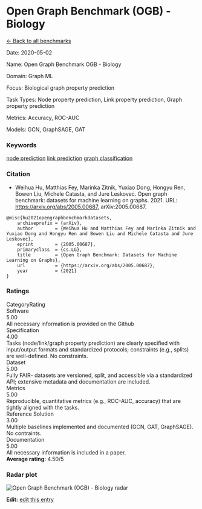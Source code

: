 # Open Graph Benchmark (OGB) - Biology

<p><a class="md-button back-link" href="../">← Back to all benchmarks</a></p>
<div class="info-block meta-block">
  <p class="meta-row"><span class="meta-label">Date</span><span class="meta-sep">:</span> <span class="meta-value">2020-05-02</span></p>
  <p class="meta-row"><span class="meta-label">Name</span><span class="meta-sep">:</span> <span class="meta-value">Open Graph Benchmark  OGB  - Biology</span></p>
  <p class="meta-row"><span class="meta-label">Domain</span><span class="meta-sep">:</span> <span class="meta-value">Graph ML</span></p>
  <p class="meta-row"><span class="meta-label">Focus</span><span class="meta-sep">:</span> <span class="meta-value">Biological graph property prediction</span></p>
  <p class="meta-row"><span class="meta-label">Task Types</span><span class="meta-sep">:</span> <span class="meta-value">Node property prediction, Link property prediction, Graph property prediction</span></p>
  <p class="meta-row"><span class="meta-label">Metrics</span><span class="meta-sep">:</span> <span class="meta-value">Accuracy, ROC-AUC</span></p>
  <p class="meta-row"><span class="meta-label">Models</span><span class="meta-sep">:</span> <span class="meta-value">GCN, GraphSAGE, GAT</span></p>
</div>
<h3>Keywords</h3>

<div class="chips"><a class="chip chip-link" href="../#kw=node%20prediction">node prediction</a> <a class="chip chip-link" href="../#kw=link%20prediction">link prediction</a> <a class="chip chip-link" href="../#kw=graph%20classification">graph classification</a> </div>
<h3>Citation</h3>

- Weihua Hu, Matthias Fey, Marinka Zitnik, Yuxiao Dong, Hongyu Ren, Bowen Liu, Michele Catasta, and Jure Leskovec. Open graph benchmark: datasets for machine learning on graphs. 2021. URL: https://arxiv.org/abs/2005.00687, arXiv:2005.00687.

<pre><code class="language-bibtex">@misc{hu2021opengraphbenchmarkdatasets,
    archiveprefix = {arXiv},
    author        = {Weihua Hu and Matthias Fey and Marinka Zitnik and Yuxiao Dong and Hongyu Ren and Bowen Liu and Michele Catasta and Jure Leskovec},
    eprint        = {2005.00687},
    primaryclass  = {cs.LG},
    title         = {Open Graph Benchmark: Datasets for Machine Learning on Graphs},
    url           = {https://arxiv.org/abs/2005.00687},
    year          = {2021}
}</code></pre>
<h3>Ratings</h3>
<div class="ratings-grid">
  <div class="ratings-head ratings-cell"><span>Category</span><span>Rating</span></div>
  <div class="rating-item">  <div class="rating-cat">Software</div>  <div class="rating-badge">5.00</div>  <div class="rating-bar"><span style="width:100%"></span></div>  <div class="rating-reason">All necessary information is provided on the Github
</div></div><div class="rating-item">  <div class="rating-cat">Specification</div>  <div class="rating-badge">4.00</div>  <div class="rating-bar"><span style="width:80%"></span></div>  <div class="rating-reason">Tasks (node/link/graph property prediction) are clearly specified with input/output formats and standardized protocols; constraints (e.g., splits) are well-defined. No constraints.
</div></div><div class="rating-item">  <div class="rating-cat">Dataset</div>  <div class="rating-badge">5.00</div>  <div class="rating-bar"><span style="width:100%"></span></div>  <div class="rating-reason">Fully FAIR- datasets are versioned, split, and accessible via a standardized API; extensive metadata and documentation are included.
</div></div><div class="rating-item">  <div class="rating-cat">Metrics</div>  <div class="rating-badge">5.00</div>  <div class="rating-bar"><span style="width:100%"></span></div>  <div class="rating-reason">Reproducible, quantitative metrics (e.g., ROC-AUC, accuracy) that are tightly aligned with the tasks.
</div></div><div class="rating-item">  <div class="rating-cat">Reference Solution</div>  <div class="rating-badge">3.00</div>  <div class="rating-bar"><span style="width:60%"></span></div>  <div class="rating-reason">Multiple baselines implemented and documented (GCN, GAT, GraphSAGE). No contraints.
</div></div><div class="rating-item">  <div class="rating-cat">Documentation</div>  <div class="rating-badge">5.00</div>  <div class="rating-bar"><span style="width:100%"></span></div>  <div class="rating-reason">All necessary information is included in a paper.
</div></div>
</div>
<div class="avg-rating">  <strong>Average rating:</strong> <span class="badge badge--ok badge--sm">4.50/5</span></div><h3>Radar plot</h3>

<div class="radar-wrap"><img class="radar-img" alt="Open Graph Benchmark (OGB) - Biology radar" src="../../../tex/images/open_graph_benchmark_ogb_-_biology_radar.png" /></div>

<p><strong>Edit:</strong> <a href="https://github.com/mlcommons-science/benchmark/tree/main/source">edit this entry</a></p>
